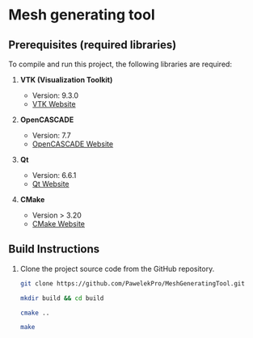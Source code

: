 # Mesh generating tool

## Prerequisites (required libraries)

To compile and run this project, the following libraries are required:

1. **VTK (Visualization Toolkit)**
   - Version: 9.3.0
   - [VTK Website](https://vtk.org/)

2. **OpenCASCADE**
   - Version: 7.7
   - [OpenCASCADE Website](https://www.opencascade.com/)

3. **Qt**
   - Version: 6.6.1
   - [Qt Website](https://www.qt.io/)

4. **CMake**
    - Version > 3.20
    - [CMake Website](https://cmake.org/)

## Build Instructions

1. Clone the project source code from the GitHub repository.

   ```bash
   git clone https://github.com/PawelekPro/MeshGeneratingTool.git
   ```
   
   ```bash
   mkdir build && cd build
   ```

    ```bash
    cmake ..
    ```

    ```bash
    make
    ```

